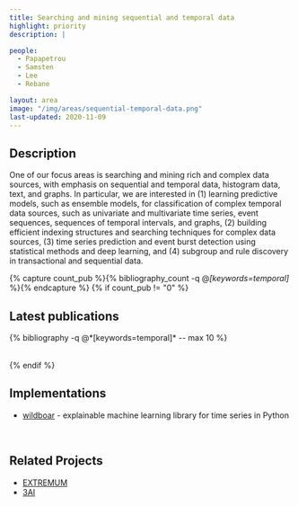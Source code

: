 ```yaml
---
title: Searching and mining sequential and temporal data
highlight: priority
description: |

people:
  - Papapetrou
  - Samsten
  - Lee
  - Rebane

layout: area
image: "/img/areas/sequential-temporal-data.png"
last-updated: 2020-11-09
---
```



## Description

One of our focus areas is searching and mining rich and complex data sources, with emphasis on sequential and temporal data, histogram data, text, and graphs.  In particular, we are interested in (1) learning predictive models, such as ensemble models, for classification of complex temporal data sources, such as univariate and multivariate time series, event sequences, sequences of temporal intervals, and graphs, (2) building efficient indexing structures and searching techniques for complex data sources, (3) time series prediction and event burst detection using statistical methods and deep learning, and (4) subgroup and rule discovery in transactional and sequential data.

{% capture count_pub %}{% bibliography_count -q @*[keywords=temporal]* %}{% endcapture %}
{% if count_pub != "0" %}
<br>

## Latest publications

<div class="publications">
    <table class="table">
        <tbody>
        <tr>
          {% bibliography -q @*[keywords=temporal]*  -- max 10 %}
        </tr>
        </tbody>
    </table>
</div>
{% endif %}
 
 <br>
 
## Implementations

- [wildboar](https://github.com/isaksamsten/wildboar) - explainable machine learning library for time series in Python

<br>

## Related Projects

- [EXTREMUM](../projects/extremum.html)
- [3AI](../projects/3ai.html)
